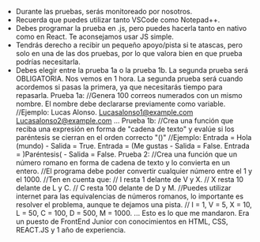 - Durante las pruebas, serás monitoreado por nosotros.
- Recuerda que puedes utilizar tanto VSCode como Notepad++.
- Debes programar la prueba en .js, pero puedes hacerla tanto en nativo como en React. Te aconsejamos usar JS simple.
- Tendrás derecho a recibir un pequeño apoyo/pista si te atascas, pero solo en una de las dos pruebas, por lo que valora bien en que prueba podrías necesitarla.
- Debes elegir entre la prueba 1a o la prueba 1b. La segunda prueba será OBLIGATORIA.
Nos vemos en 1 hora.
La segunda prueba será cuando acordemos si pasas la primera, ya que necesitarás tiempo para repasarla.
Prueba 1a:
//Genera 100 correos numerados con un mismo nombre. El nombre debe declararse previamente como variable.
//Ejemplo: Lucas Alonso.  Lucasalonso1@example.com
Lucasalonso2@example.com
...
Prueba 1b:
//Crea una función que reciba una expresión en forma de "cadena de texto" y evalúe si los paréntesis se cierran en el orden correcto "()"
//Ejemplo:
Entrada = Hola (mundo) - Salida = True.
Entrada = (Me gustas - Salida = False.
Entrada = )Paréntesis( - Salida = False.
Prueba 2:
//Crea una función que un número romano en forma de cadena de texto y lo convierta en un entero.
//El programa debe poder convertir cualquier número entre el 1 y el 1000.
//Ten en cuenta que:
// I resta 1 delante de V y X.
// X resta 10 delante de L y C.
// C resta 100 delante de D y M.
//Puedes utilizar internet para las equivalencias de números romanos, lo importante es resolver el problema, aunque te dejamos una pista.
// I = 1, V = 5, X = 10, L = 50, C = 100, D = 500, M = 1000.
...
Esto es lo que me mandaron. Era un puesto de FrontEnd Junior con conocimientos en HTML, CSS, REACT.JS y 1 año de experiencia.